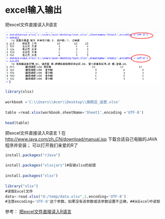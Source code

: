 # excel输入输出

把excel文件直接读入R语言

![](assets/markdown-img-paste-2017081810044407.png)
```javascript
library(xlsx)

workbook ='C:\\Users\\Acer\\Desktop\\旗舰店_运营.xlsx'

table =read.xlsx(workbook,sheetName='Sheet1',encoding ='UTF-8')

head(table)

```

把excel文件直接读入R语言
1 在 http://www.java.com/zh_CN/download/manual.jsp 下载合适自己电脑的JAVA程序并安装；
 可以打开我们亲爱的R了
 ```javascript
 install.packages("rJava")

install.packages("xlsxjars")#安装xlsx的前提

install.packages("xlsx")

library("xlsx")
#读取Excel文件
data<-read.xlsx("d:/temp/data.xlsx",1,encoding='UTF-8')
#注意encoding='UTF-8'这个参数，如果没有该参数或该参数设置不正确，##从Excel中读取的中文字符为乱码
 ```
 参考：
 [把excel文件直接读入R语言](https://d.cosx.org/d/132031-132031)
